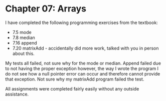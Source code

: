 # Chapter 07: Arrays

I have completed the following programming exercises from the textbook:

- 7.5 mode
- 7.8 median
- 7.16 append
- 7.20 matrixAdd - accidentally did more work, talked with you in person about this.

My tests all failed, not sure why for the mode or median. Append failed due to not having the proper exception however,
the way I wrote the program I do not see how a null pointer error can occur and therefore cannot provide that exception.
Not sure why my matrixAdd program failed the test.


All assignments were completed fairly easily without any outside assistance.
